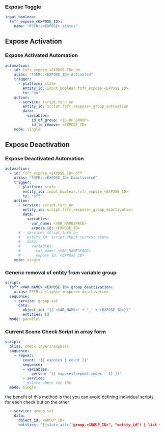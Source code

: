### Expose Toggle

```yaml
input_boolean:
  fsfr_expose_<EXPOSE_ID>:
    name: "FSFR::<EXPOSE> status"
```
## Expose Activation

### Expose Activated Automation

```yaml
automation:
  - id: fsfr_expose_<EXPOSE_ID>_on
    alias: "FSFR::<EXPOSE_ID> Activated"
    trigger:
      - platform: state
        entity_id: input_boolean.fsfr_expose_<EXPOSE_ID>
        to: "on"
    action:
      - service: script.turn_on
        entity_id: script.fsfr_<expose>_group_activation
        data:
          variables:
            id_of_group: <ID_OF_GROUP>
            id_to_remove: <EXPOSE_ID>
    mode: single
```

## Expose Deactivation

### Expose Deactivated Automation

```yaml
automation:
  - id: fsfr_expose_<EXPOSE_ID>_off
    alias: "FSFR::<EXPOSE_ID> Deactivated"
    trigger:
      - platform: state
        entity_id: input_boolean.fsfr_expose_<EXPOSE_ID>
        to: "off"
    action:
      - service: script.turn_on
        entity_id: script.fsfr_<expose>_group_deactivation
        data:
          variables:
            var_name: <VAR_NAMESPACE>
            expose_id: <EXPOSE_ID>
      # - service: script.turn_on
      #   entity_id: script.check_current_scene
      #   data:
      #     variables:
      #       var_name: <VAR_NAMESPACE>
      #       expose_id: <EXPOSE_ID>
    mode: single
```

### Generic removal of entity from variable group

```yaml
script:
  fsfr_<VAR_NAME>_<EXPOSE_ID>_group_deactivation:
    alias: FSFR:: <light> <expose> deactivation
  sequence:
    - service: group.set
      data:
        object_id: "{{'<VAR_NAME>' + '_' + <EXPOSE_ID>}}"
        entities: []
  mode: parallel
```

### Current Scene Check Script in array form
``` yaml
script:
  alias: check layers/exposes
  sequence:
    - repeat:
        count: '{{ exposes | count }}'
        sequence:
        - variables:
            person: '{{ exposes[repeat.index - 1] }}'
        - service: 
          #state check for the 
  mode: single
```
the benefit of this method is that you can avoid defining individual scripts for each check but on the other 

```yaml
  - service: group.set
    data:
      object_id: <GROUP_ID>
      entities: "{{state_attr("group.<GROUP_ID>", "entity_id") | list + ["<LIGHT_ID>"]}}"
```
